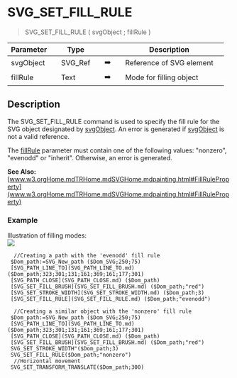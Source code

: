 <!-- SVG_SET_FILL_RULE ( element ; fileRule )
 -> element (Text)
 -> fileRule (Text)-->
# SVG_SET_FILL_RULE

> SVG_SET_FILL_RULE ( svgObject ; fillRule )

| Parameter |     | Type |     |     |     | Description |     |
| --- | --- | --- | --- | --- | --- | --- | --- |
| svgObject |     | SVG_Ref |     | ➡️ |     | Reference of SVG element |     |
| fillRule |     | Text |     | ➡️ |     | Mode for filling object |     |

## Description

The SVG_SET_FILL_RULE command is used to specify the fill rule for the SVG object designated by [svgObject](# "Reference of SVG element"). An error is generated if [svgObject](# "Reference of SVG element") is not a valid reference.

The [fillRule](# "Mode for filling object") parameter must contain one of the following values: "nonzero", "evenodd" or "inherit". Otherwise, an error is generated.

**See Also:** [www.w3.orgHome.mdTRHome.mdSVGHome.mdpainting.html#FillRuleProperty](www.w3.orgHome.mdTRHome.mdSVGHome.mdpainting.html#FillRuleProperty)

### Example  

Illustration of filling modes:  
![](..Home.md..Home.mdpictureHome.md359095Home.mdpict359095.en.png)

```4d
  //Creating a path with the 'evenodd' fill rule  
 $Dom_path:=SVG_New_path ($Dom_SVG;250;75)  
 [SVG_PATH_LINE_TO](SVG_PATH_LINE_TO.md) ($Dom_path;323;301;131;161;369;161;177;301)  
 [SVG_PATH_CLOSE](SVG_PATH_CLOSE.md) ($Dom_path)  
 [SVG_SET_FILL_BRUSH](SVG_SET_FILL_BRUSH.md) ($Dom_path;"red")  
 [SVG_SET_STROKE_WIDTH](SVG_SET_STROKE_WIDTH.md) ($Dom_path;3)  
 [SVG_SET_FILL_RULE](SVG_SET_FILL_RULE.md) ($Dom_path;"evenodd")  
   
  //Creating a similar object with the 'nonzero' fill rule  
 $Dom_path:=SVG_New_path ($Dom_SVG;250;75)  
 [SVG_PATH_LINE_TO](SVG_PATH_LINE_TO.md) ($Dom_path;323;301;131;161;369;161;177;301)  
 [SVG_PATH_CLOSE](SVG_PATH_CLOSE.md) ($Dom_path)  
 [SVG_SET_FILL_BRUSH](SVG_SET_FILL_BRUSH.md) ($Dom_path;"red")  
 SVG_SET_STROKE_WIDTH"($Dom_path;3)  
 SVG_SET_FILL_RULE($Dom_path;"nonzero")  
  //Horizontal movement  
 SVG_SET_TRANSFORM_TRANSLATE($Dom_path;300)
```

